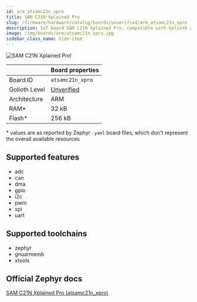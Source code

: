 ```yaml
---
id: arm_atsamc21n_xpro
title: SAM C21N Xplained Pro
slug: /firmware/hardware/catalog/boards/unverified/arm_atsamc21n_xpro
description: IoT board SAM C21N Xplained Pro, compatible with Golioth at unverified level.
image: /img/boards/arm/atsamc21n_xpro.jpg
sidebar_class_name: hide-item
---
```


[//]: # (This is an auto-generated file, do not edit! Changes to it will be lost upon re-generation)

![SAM C21N Xplained Pro!](/img/boards/arm/atsamc21n_xpro.jpg "SAM C21N Xplained Pro")

|                | Board properties     |
| -------------  | -------------------- |
| Board ID       | `atsamc21n_xpro` |
| Golioth Level  | [Unverified](/firmware/hardware#unverified-boards) |
| Architecture   | ARM |
| RAM*           | 32 kB |
| Flash*         | 256 kB |

\* values are as reported by Zephyr `.yaml` board files, which don't represent the overall available resources



## Supported features

* adc
* can
* dma
* gpio
* i2c
* pwm
* spi
* uart

## Supported toolchains

* zephyr
* gnuarmemb
* xtools

## Official Zephyr docs

[SAM C21N Xplained Pro (atsamc21n_xpro)](https://docs.zephyrproject.org/3.6.0/boards/arm/atsamc21n_xpro/doc/index.html)
